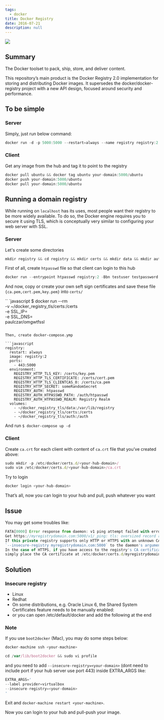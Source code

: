 ```yaml
---
tags: 
  - docker
title: Docker Registry
date: 2016-07-21
description: null
---
```


![](assets/docker-registry_460b62865d3bc638b0bb0c4f7e23260e_md5.webp)

## Summary

The Docker toolset to pack, ship, store, and deliver content.

This repository’s main product is the Docker Registry 2.0 implementation for storing and distributing Docker images. It supersedes the docker/docker-registry project with a new API design, focused around security and performance.

## To be simple

### Server

Simply, just run below command:

```javascript
docker run -d -p 5000:5000 --restart=always --name registry registry:2
```

### Client

Get any image from the hub and tag it to point to the registry

```javascript
docker pull ubuntu && docker tag ubuntu your-domain:5000/ubuntu
docker push your-domain:5000/ubuntu
docker pull your-domain:5000/ubuntu
```

## Running a domain registry

While running on `localhost` has its uses, most people want their registry to be more widely available. To do so, the Docker engine requires you to secure it using TLS, which is conceptually very similar to configuring your web server with SSL.

### Server

Let's create some directories

```javascript
mkdir registry && cd registry && mkdir certs && mkdir data && mkdir auth
```

First of all, create `htpasswd` file so that client can login to this hub

```javascript
docker run --entrypoint htpasswd registry:2 -Bbn testuser testpassword > auth/htpasswd
```

And now, copy or create your own seft sign certificates and save these file `{ca.pem,cert.pem,key.pem}` into `certs/`

``
`javascript
$ docker run --rm \
  -v ~/docker_registry_tls/certs:/certs \
  -e SSL_IP=<your-docker-hub-ip> \
  -e SSL_DNS=<your-docker-hub-domain> \
  paulczar/omgwtfssl

```

Then, create docker-compose.ymp

```javascript
registry:
  restart: always
  image: registry:2
  ports:
    - 443:5000
  environment:
    REGISTRY_HTTP_TLS_KEY: /certs/key.pem
    REGISTRY_HTTP_TLS_CERTIFICATE: /certs/cert.pem
    REGISTRY_HTTP_TLS_CLIENTCAS_0: /certs/ca.pem
    REGISTRY_HTTP_SECRET: someRandomSecret
    REGISTRY_AUTH: htpasswd
    REGISTRY_AUTH_HTPASSWD_PATH: /auth/htpasswd
    REGISTRY_AUTH_HTPASSWD_REALM: Registry Realm
  volumes:
    - ~/docker_registry_tls/data:/var/lib/registry
    - ~/docker_registry_tls/certs:/certs
    - ~/docker_registry_tls/auth:/auth
```

And run `$ docker-compose up -d`

### Client

Create `ca.crt` for each client with content of `ca.crt` file that you’ve created above:

```javascript
sudo mkdir -p /etc/docker/certs.d/<your-hub-domain>/
sudo vim /etc/docker/certs.d/<your-hub-domain>/ca.crt
```

Try to login

```javascript
docker login <your-hub-domain>
```

That’s all, now you can login to your hub and pull, push whatever you want

## Issue

You may get some troubles like:

```javascript
FATA[0000] Error response from daemon: v1 ping attempt failed with error:
Get https://myregistrydomain.com:5000/v1/_ping: tls: oversized record received with length 20527.
If this private registry supports only HTTP or HTTPS with an unknown CA certificate,please add
`--insecure-registry myregistrydomain.com:5000` to the daemon's arguments.
In the case of HTTPS, if you have access to the registry's CA certificate, no need for the flag;
simply place the CA certificate at /etc/docker/certs.d/myregistrydomain.com:5000/ca.crt
```

## Solution

### Insecure registry

* Linux
* Redhat
* On some distributions, e.g. Oracle Linux 6, the Shared System Certificates feature needs to be manually enabled:
* or you can open /etc/default/docker and add the following at the end

### Note

If you use `boot2docker` (Mac), you may do some steps below:

```javascript
docker-machine ssh <your-machine>
```

```javascript
cd /var/lib/boot2docker && sudo vi profile
```

and you need to add `--insecure-registry=<your-domain>` (dont need to include port if your hub server use port 443) inside EXTRA_ARGS like:

```javascript
EXTRA_ARGS='
--label provider=virtualbox
--insecure-registry=<your-domain>
'
```

Exit and `docker-machine restart <your-machine>`.

Now you can login to your hub and pull-push your image.
